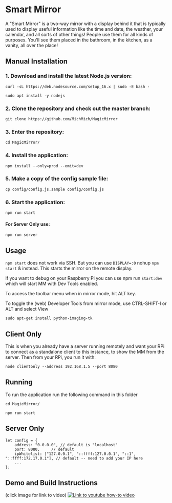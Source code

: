 # Smart Mirror 
A "Smart Mirror" is a two-way mirror with a display behind it that is typically used to display useful information like the time and date, the weather, your calendar, and all sorts of other things! People use them for all kinds of purposes. You'll see them placed in the bathroom, in the kitchen, as a vanity, all over the place!

## Manual Installation
### 1. Download and install the latest Node.js version:

```
curl -sL https://deb.nodesource.com/setup_16.x | sudo -E bash -
```
```
sudo apt install -y nodejs
```
### 2. Clone the repository and check out the master branch:

```
git clone https://github.com/MichMich/MagicMirror
```
### 3. Enter the repository:
```
cd MagicMirror/
```
### 4. Install the application:
```
npm install --only=prod --omit=dev
```
### 5. Make a copy of the config sample file:
```
cp config/config.js.sample config/config.js
```

### 6. Start the application:
```
npm run start
```
#### For Server Only use:
```
npm run server
```

## Usage 

`npm start` does not work via SSH. But you can use `DISPLAY=:0` nohup `npm start` & instead. 
This starts the mirror on the remote display.

If you want to debug on your Raspberry Pi you can use npm run  `start:dev`  which will start MM with Dev Tools enabled.


To access the toolbar menu when in mirror mode, hit ALT key.

To toggle the (web) Developer Tools from mirror mode, use CTRL-SHIFT-I or ALT and select View


```
sudo apt-get install python-imaging-tk
```

## Client Only
This is when you already have a server running remotely and want your RPi to connect as a standalone client to this instance, to show the MM from the server. Then from your RPi, you run it with:
```
node clientonly --address 192.168.1.5 --port 8080
```



## Running
To run the application run the following command in this folder

```
cd MagicMirror/
```
```
npm run start
```
## Server Only 
```
let config = {
	address: "0.0.0.0",	// default is "localhost"
	port: 8080,		// default
	ipWhitelist: ["127.0.0.1", "::ffff:127.0.0.1", "::1", "::ffff:172.17.0.1"], // default -- need to add your IP here
	...
};
```
## Demo and Build Instructions 
(click image for link to video)
[![Link to youtube how-to video](http://i.imgur.com/cMyaSHT.png)](https://youtu.be/fkVBAcvbrjU)
